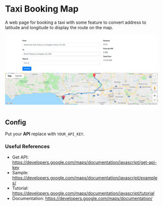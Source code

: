 # Taxi Booking Map

A web page for booking a taxi with some feature to convert address to latitude and longitude to display the route on the map.

![ScreenShot](screenshot1.png)


## Config

Put your **API** replace with `YOUR_API_KEY`.

### Useful References

- Get API: https://developers.google.com/maps/documentation/javascript/get-api-key
- Sample: https://developers.google.com/maps/documentation/javascript/examples/
- Tutorial: https://developers.google.com/maps/documentation/javascript/tutorial
- Documentation: https://developers.google.com/maps/documentation/
